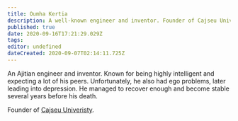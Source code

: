 ```yaml
---
title: Oumha Kertia
description: A well-known engineer and inventor. Founder of Cajseu Univeristy.
published: true
date: 2020-09-16T17:21:29.029Z
tags: 
editor: undefined
dateCreated: 2020-09-07T02:14:11.725Z
---
```


An Ajitian engineer and inventor. Known for being highly intelligent and expecting a lot of his peers. Unfortunately, he also had ego problems, later leading into depression. He managed to recover enough and become stable several years before his death.

Founder of [Cajseu Univeristy](/schools/cajseu-univeristy "wikilink").